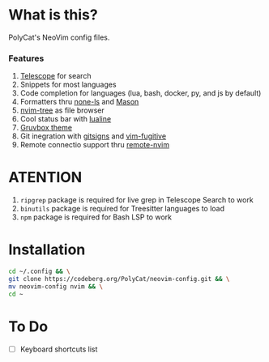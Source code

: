 # What is this?

PolyCat's NeoVim config files.

### Features
1. [Telescope](https://github.com/nvim-telescope/telescope.nvim) for search
2. Snippets for most languages
3. Code completion for languages (lua, bash, docker, py, and js by default)
4. Formatters thru [none-ls](https://github.com/nvimtools/none-ls.nvim) and [Mason](https://github.com/williamboman/mason.nvim)
5. [nvim-tree](https://github.com/nvim-tree/nvim-tree.lua) as file browser
6. Cool status bar with [lualine](https://github.com/nvim-lualine/lualine.nvim)
7. [Gruvbox theme](https://github.com/ellisonleao/gruvbox.nvim)
8. Git inegration with [gitsigns](https://github.com/lewis6991/gitsigns.nvim) and [vim-fugitive](https://github.com/tpope/vim-fugitive)
9. Remote connectio support thru [remote-nvim](https://github.com/amitds1997/remote-nvim.nvim)

# ATENTION
1. `ripgrep` package is required for live grep in Telescope Search to work
2. `binutils` package is required for Treesitter languages to load
3. `npm` package is required for Bash LSP to work

# Installation
```bash
cd ~/.config && \
git clone https://codeberg.org/PolyCat/neovim-config.git && \
mv neovim-config nvim && \
cd ~
```

# To Do
- [ ] Keyboard shortcuts list
